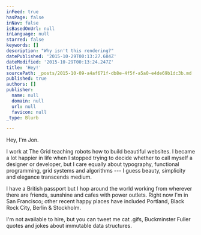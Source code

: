 ```yaml
---
inFeed: true
hasPage: false
inNav: false
isBasedOnUrl: null
inLanguage: null
starred: false
keywords: []
description: "Why isn't this rendering?"
datePublished: '2015-10-29T00:13:27.684Z'
dateModified: '2015-10-29T00:13:24.247Z'
title: 'Hey!'
sourcePath: _posts/2015-10-09-a4af671f-db8e-4f5f-a5a0-e4de69b1dc3b.md
published: true
authors: []
publisher:
  name: null
  domain: null
  url: null
  favicon: null
_type: Blurb

---
```

Hey, I'm Jon.

I work at The Grid teaching robots how to build beautiful websites.
I became a lot happier in life when I stopped trying to decide whether to call myself a designer or developer, but I care equally about typography, functional programming, grid systems and algorithms --- I guess beauty, simplicity and elegance transcends medium.

I have a British passport but I hop around the world working from wherever there are friends, sunshine and cafes with power outlets. Right now I'm in San Francisco; other recent happy places have included Portland, Black Rock City, Berlin & Stockholm.

I'm not available to hire, but you can tweet me cat .gifs, Buckminster Fuller quotes and jokes about immutable data structures.